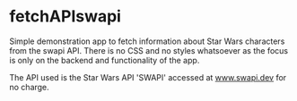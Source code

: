 # fetchAPIswapi
Simple demonstration app to fetch information about Star Wars characters from the swapi API.
There is no CSS and no styles whatsoever as the focus is only on the backend and functionality of the app.

The API used is the Star Wars API 'SWAPI' accessed at www.swapi.dev for no charge.

